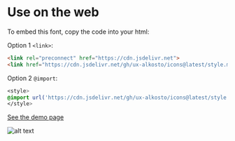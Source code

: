 # Use on the web
To embed this font, copy the code into your html:

Option 1 `<link>`:
```html
<link rel="preconnect" href="https://cdn.jsdelivr.net">
<link href="https://cdn.jsdelivr.net/gh/ux-alkosto/icons@latest/style.min.css" rel="stylesheet">
```
Option 2 `@import`:
```css
<style>
@import url('https://cdn.jsdelivr.net/gh/ux-alkosto/icons@latest/style.min.css');
</style>
```

[See the demo page](https://ux-alkosto.github.io/icons/)

![alt text](https://data.jsdelivr.com/v1/package/gh/ux-alkosto/icons/badge "JsDelivr")
